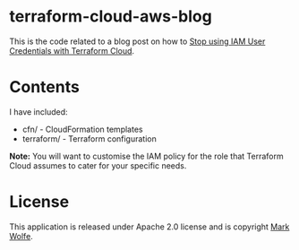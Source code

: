 # terraform-cloud-aws-blog

This is the code related to a blog post on how to [Stop using IAM User Credentials with Terraform Cloud](https://www.wolfe.id.au/2023/07/17/stop-using-iam-user-credentials-with-terraform-cloud/).

# Contents

I have included:

* cfn/ - CloudFormation templates 
* terraform/ - Terraform configuration

**Note:** You will want to customise the IAM policy for the role that Terraform Cloud assumes to cater for your specific needs.

# License

This application is released under Apache 2.0 license and is copyright [Mark Wolfe](https://www.wolfe.id.au).